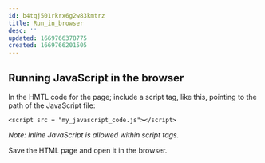 ```yaml
---
id: b4tqj501rkrx6g2w83kmtrz
title: Run_in_browser
desc: ''
updated: 1669766378775
created: 1669766201505
---
```


## Running JavaScript in the browser

In the HMTL code for the page; include a script tag, like this, pointing to the path of the JavaScript file: 

```<script src = "my_javascript_code.js"></script>```

*Note: Inline JavaScript is allowed within script tags.*

Save the HTML page and open it in the browser.

